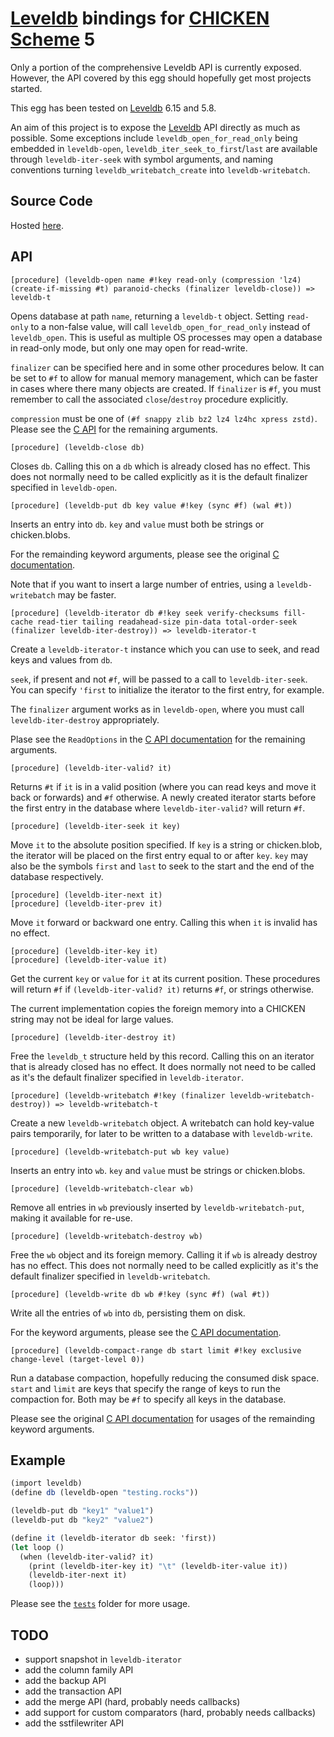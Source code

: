 
  [Leveldb]: http://leveldb.org "Leveldb"
  [CHICKEN Scheme]: http://call-cc.org "CHICKEN Scheme"

# [Leveldb] bindings for [CHICKEN Scheme] 5

Only a portion of the comprehensive Leveldb API is currently
exposed. However, the API covered by this egg should hopefully get
most projects started.

This egg has been tested on [Leveldb] 6.15 and 5.8.

An aim of this project is to expose the [Leveldb] API directly as much
as possible. Some exceptions include `leveldb_open_for_read_only`
being embedded in `leveldb-open`, `leveldb_iter_seek_to_first`/`last`
are available through `leveldb-iter-seek` with symbol arguments, and
naming conventions turning `leveldb_writebatch_create` into
`leveldb-writebatch`.

## Source Code

Hosted [here](https://github.com/kristianlm/chicken-leveldb).

## API

    [procedure] (leveldb-open name #!key read-only (compression 'lz4) (create-if-missing #t) paranoid-checks (finalizer leveldb-close)) => leveldb-t

Opens database at path `name`, returning a `leveldb-t` object. Setting
`read-only` to a non-false value, will call
`leveldb_open_for_read_only` instead of `leveldb_open`. This is useful
as multiple OS processes may open a database in read-only mode, but
only one may open for read-write.

`finalizer` can be specified here and in some other procedures
below. It can be set to `#f` to allow for manual memory management,
which can be faster in cases where there many objects are created. If
`finalizer` is `#f`, you must remember to call the associated
`close`/`destroy` procedure explicitly.

`compression` must be one of `(#f snappy zlib bz2 lz4 lz4hc xpress
zstd)`. Please see the [C
API](https://github.com/facebook/leveldb/blob/v6.15.5/include/leveldb/options.h#L354)
for the remaining arguments.

    [procedure] (leveldb-close db)

Closes `db`. Calling this on a `db` which is already closed has no
effect. This does not normally need to be called explicitly as it is
the default finalizer specified in `leveldb-open`.

    [procedure] (leveldb-put db key value #!key (sync #f) (wal #t))

Inserts an entry into `db`. `key` and `value` must both be strings or
chicken.blobs.

For the remainding keyword arguments, please see the original [C
documentation](https://github.com/facebook/leveldb/blob/v6.15.5/include/leveldb/options.h#L1434).

Note that if you want to insert a large number of entries, using a
`leveldb-writebatch` may be faster.

    [procedure] (leveldb-iterator db #!key seek verify-checksums fill-cache read-tier tailing readahead-size pin-data total-order-seek (finalizer leveldb-iter-destroy)) => leveldb-iterator-t

Create a `leveldb-iterator-t` instance which you can use to seek, and
read keys and values from `db`.

`seek`, if present and not `#f`, will be passed to a call to
`leveldb-iter-seek`. You can specify `'first` to initialize the
iterator to the first entry, for example.

The `finalizer` argument works as in `leveldb-open`, where you must
call `leveldb-iter-destroy` appropriately.

Plase see the `ReadOptions` in the [C API
documentation](https://github.com/facebook/leveldb/blob/v6.15.5/include/leveldb/options.h#L1253)
for the remaining arguments.

    [procedure] (leveldb-iter-valid? it)

Returns `#t` if `it` is in a valid position (where you can read keys
and move it back or forwards) and `#f` otherwise. A newly created
iterator starts before the first entry in the database where
`leveldb-iter-valid?` will return `#f`.

    [procedure] (leveldb-iter-seek it key)

Move `it` to the absolute position specified. If `key` is a string or
chicken.blob, the iterator will be placed on the first entry equal to
or after `key`. `key` may also be the symbols `first` and `last` to
seek to the start and the end of the database respectively.

    [procedure] (leveldb-iter-next it)
    [procedure] (leveldb-iter-prev it)

Move `it` forward or backward one entry. Calling this when `it` is
invalid has no effect.

    [procedure] (leveldb-iter-key it)
    [procedure] (leveldb-iter-value it)

Get the current `key` or `value` for `it` at its current position.
These procedures will return `#f` if `(leveldb-iter-valid? it)`
returns `#f`, or strings otherwise.

The current implementation copies the foreign memory into a CHICKEN
string may not be ideal for large values.

    [procedure] (leveldb-iter-destroy it)

Free the `leveldb_t` structure held by this record. Calling this on an
iterator that is already closed has no effect. It does normally not
need to be called as it's the default finalizer specified in
`leveldb-iterator`.

    [procedure] (leveldb-writebatch #!key (finalizer leveldb-writebatch-destroy)) => leveldb-writebatch-t

Create a new `leveldb-writebatch` object. A writebatch can hold
key-value pairs temporarily, for later to be written to a database
with `leveldb-write`.

    [procedure] (leveldb-writebatch-put wb key value)

Inserts an entry into `wb`. `key` and `value` must be strings or
chicken.blobs.

    [procedure] (leveldb-writebatch-clear wb)

Remove all entries in `wb` previously inserted by
`leveldb-writebatch-put`, making it available for re-use.

    [procedure] (leveldb-writebatch-destroy wb)

Free the `wb` object and its foreign memory. Calling it if `wb` is
already destroy has no effect. This does not normally need to be
called explicitly as it's the default finalizer specified in
`leveldb-writebatch`.

    [procedure] (leveldb-write db wb #!key (sync #f) (wal #t))

Write all the entries of `wb` into `db`, persisting them on disk. 

For the keyword arguments, please see the [C API
documentation](https://github.com/facebook/leveldb/blob/v6.15.5/include/leveldb/options.h#L1434).

    [procedure] (leveldb-compact-range db start limit #!key exclusive change-level (target-level 0))

Run a database compaction, hopefully reducing the consumed disk
space. `start` and `limit` are keys that specify the range of keys to
run the compaction for. Both may be `#f` to specify all keys in the
database.

Please see the original [C API
documentation](https://github.com/facebook/leveldb/blob/v6.15.5/include/leveldb/options.h#L1566)
for usages of the remainding keyword arguments.

## Example

```scheme
(import leveldb)
(define db (leveldb-open "testing.rocks"))

(leveldb-put db "key1" "value1")
(leveldb-put db "key2" "value2")

(define it (leveldb-iterator db seek: 'first))
(let loop ()
  (when (leveldb-iter-valid? it)
    (print (leveldb-iter-key it) "\t" (leveldb-iter-value it))
    (leveldb-iter-next it)
    (loop)))
```

Please see the [`tests`](./tests/) folder for more usage.

## TODO

- support snapshot in `leveldb-iterator`
- add the column family API
- add the backup API
- add the transaction API
- add the merge API (hard, probably needs callbacks)
- add support for custom comparators (hard, probably needs callbacks)
- add the sstfilewriter API

